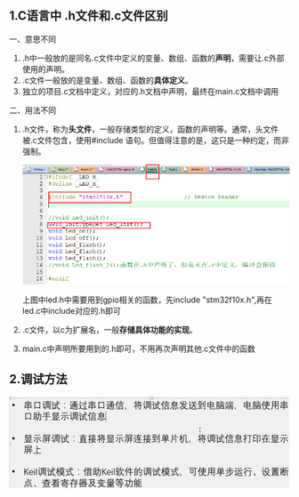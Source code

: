 ## 1.C语言中 .h文件和.c文件区别

一、意思不同

1. .h中一般放的是同名.c文件中定义的变量、数组、函数的**声明**，需要让.c外部使用的声明。
2. .c文件一般放的是变量、数组、函数的**具体定义**。
3. 独立的项目.c文档中定义，对应的.h文档中声明，最终在main.c文档中调用

二、用法不同

1. .h文件，称为**头文件**，一般存储类型的定义，函数的声明等。通常，头文件被.c文件包含，使用#include 语句。但值得注意的是，这只是一种约定，而非强制。

   ![image-20230730225549937](工程知识点补充.assets/image-20230730225549937.png)

   上图中led.h中需要用到gpio相关的函数，先include "stm32f10x.h",再在led.c中include对应的.h即可

2. .c文件，以c为扩展名，一般**存储具体功能的实现**。

3. main.c中声明所要用到的.h即可，不用再次声明其他.c文件中的函数

## 2.调试方法

![image-20230802224413685](工程知识点补充.assets/image-20230802224413685.png)

